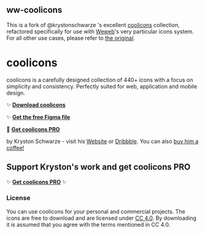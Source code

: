
## ww-coolicons

This is a fork of @krystonschwarze 's excellent [coolicons](https://coolicons.cool/) collection, refactored specifically for use with [Weweb](https://www.weweb.io/)'s very particular icons system. For all other use cases, please refer to [the original](https://github.com/krystonschwarze/coolicons).

# coolicons

coolicons is a carefully designed collection of 440+ icons with a focus on simplicity and consistency. Perfectly suited for web, application and mobile design.

✨ **[Download coolicons](https://github.com/krystonschwarze/coolicons/releases/download/v4.1/coolicons.v4.1.zip)**

✨ **[Get the free Figma file](https://www.figma.com/community/file/800815864899415771)**

🌈 **[Get coolicons PRO](https://www.figma.com/community/file/1208110531299974704)**

by Kryston Schwarze - visit his [Website](https://krystonschwarze.com/) or [Dribbble](https://dribbble.com/krystonschwarze). 
You can also [buy him a coffee!](https://www.buymeacoffee.com/krystonschwarze)

## Support Kryston's work and get coolicons PRO

✨ **[Get coolicons PRO](https://www.figma.com/community/file/1208110531299974704)** ✨

### License
You can use coolicons for your personal and commercial projects. 
The icons are free to download and are licensed under [CC 4.0](https://creativecommons.org/licenses/by/4.0/).
By downloading it is assumed that you agree with the terms mentioned in CC 4.0.